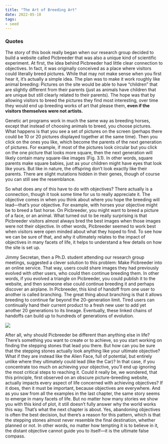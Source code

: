 ```yaml
---
title: "The Art of Breeding Art"
date: 2022-05-10
tags:
- seed
---
```


### Quotes
The story of this book really began when our research group decided to build a website called Picbreeder that was also a unique kind of scientific experiment. At first, the idea behind Picbreeder had little clear connection to objectives. In fact, it was originally conceived as a place where visitors could literally breed pictures. While that may not make sense when you first hear it, it’s actually a simple idea. The plan was to make it work roughly like animal breeding: Pictures on the site would be able to have “children” that are slightly different from their parents (just as animals have children that are unique but still clearly related to their parents). The hope was that by allowing visitors to breed the pictures they find most interesting, over time they would end up breeding works of art that please them, **even if the visitors themselves were not artists.**

Genetic art programs work in much the same way as breeding horses, except that instead of choosing animals to breed, you choose pictures. What happens is that you see a set of pictures on the screen (perhaps there could be 10 or 20 pictures displayed together at the same time). Then you click on the ones you like, which become the parents of the next generation of pictures. For example, if most of the pictures look circular but you click on the one picture that looks more square, then the next generation will likely contain many square-like images (Fig. 3.1). In other words, square parents make square babies, just as your children might have eyes that look like yours. But like in nature, the offspring don’t look exactly like their parents. There are slight mutations hidden in their genes, though of course you can still see the resemblance.

So what does any of this have to do with objectives? There actually is a connection, though it took some time for us to really appreciate it. The objective comes in when you think about where you hope the breeding will lead—that’s your objective. For example, with horses your objective might be to breed a fast horse. On Picbreeder, you might want to breed a picture of a face, or an animal. What turned out to be really surprising is that Picbreeder visitors almost always bred the best images when those images were not their objective. In other words, Picbreeder seemed to work best when visitors were open minded about what they hoped to find. To see how we can be sure of that, and why it ultimately relates to the impact of objectives in many facets of life, it helps to understand a few details on how the site is set up.

Jimmy Secretan, then a Ph.D. student attending our research group meetings, suggested a clever solution to this problem: Make Picbreeder into an online service. That way, users could share images they had previously evolved with other users, who could then continue breeding them. In other words, if you evolved a triangle on Picbreeder, you could publish it to the website, and then someone else could continue breeding it and perhaps discover an airplane. In Picbreeder, this kind of handoff from one user to another is called branching. The great thing about branching is that it allows breeding to continue far beyond the 20-generation limit. Tired users can continually hand their current product to a fresh new user to add yet another 20 generations to its lineage. Eventually, these linked chains of handoffs can build up to hundreds of generations of evolution.

![](quartz/content/images/Pasted%20image%2020220510143503.png)

After all, why should Picbreeder be different than anything else in life? There’s something you want to create or to achieve, so you start working on finding the stepping stones that lead you there. But how can you be sure that the stepping stones actually look anything like your ultimate objective? What if they are instead like the Alien Face, full of potential, but entirely unlike where they ultimately could lead (like the Car)? In that case, if you concentrate too much on achieving your objective, you’ll end up ignoring the most critical steps to reaching it. Could it really be, we wondered, that this principle, first observed on an obscure picture-breeding website, actually impacts every aspect of life concerned with achieving objectives? If it does, then it must be important, because objectives are everywhere. And as you saw from all the examples in the last chapter, the same story seems to emerge in many facets of life. But no matter how many stories we show you with this kind of plot, it still doesn’t fully answer why the world works this way. That’s what the next chapter is about. Yes, abandoning objectives is often the best decision, but there’s a reason for this pattern, which is that the stepping stones almost never resemble the final destination, whether planned or not. In other words, no matter how tempting it is to believe in it, the distant objective cannot guide you to itself—it is the ultimate false compass.




